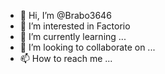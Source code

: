 - 👋 Hi, I’m @Brabo3646
- 👀 I’m interested in Factorio
- 🌱 I’m currently learning ...
- 💞️ I’m looking to collaborate on ...
- 📫 How to reach me ...

<!---
Brabo3646/Brabo3646 is a ✨ special ✨ repository because its `README.md` (this file) appears on your GitHub profile.
You can click the Preview link to take a look at your changes.
--->
